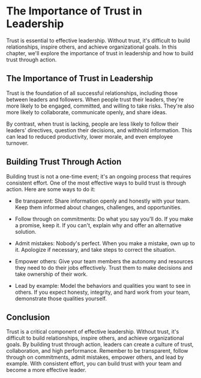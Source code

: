 The Importance of Trust in Leadership
===============================================================================

Trust is essential to effective leadership. Without trust, it's difficult to build relationships, inspire others, and achieve organizational goals. In this chapter, we'll explore the importance of trust in leadership and how to build trust through action.

The Importance of Trust in Leadership
-------------------------------------

Trust is the foundation of all successful relationships, including those between leaders and followers. When people trust their leaders, they're more likely to be engaged, committed, and willing to take risks. They're also more likely to collaborate, communicate openly, and share ideas.

By contrast, when trust is lacking, people are less likely to follow their leaders' directives, question their decisions, and withhold information. This can lead to reduced productivity, lower morale, and even employee turnover.

Building Trust Through Action
-----------------------------

Building trust is not a one-time event; it's an ongoing process that requires consistent effort. One of the most effective ways to build trust is through action. Here are some ways to do it:

* Be transparent: Share information openly and honestly with your team. Keep them informed about changes, challenges, and opportunities.

* Follow through on commitments: Do what you say you'll do. If you make a promise, keep it. If you can't, explain why and offer an alternative solution.

* Admit mistakes: Nobody's perfect. When you make a mistake, own up to it. Apologize if necessary, and take steps to correct the situation.

* Empower others: Give your team members the autonomy and resources they need to do their jobs effectively. Trust them to make decisions and take ownership of their work.

* Lead by example: Model the behaviors and qualities you want to see in others. If you expect honesty, integrity, and hard work from your team, demonstrate those qualities yourself.

Conclusion
----------

Trust is a critical component of effective leadership. Without trust, it's difficult to build relationships, inspire others, and achieve organizational goals. By building trust through action, leaders can create a culture of trust, collaboration, and high performance. Remember to be transparent, follow through on commitments, admit mistakes, empower others, and lead by example. With consistent effort, you can build trust with your team and become a more effective leader.


